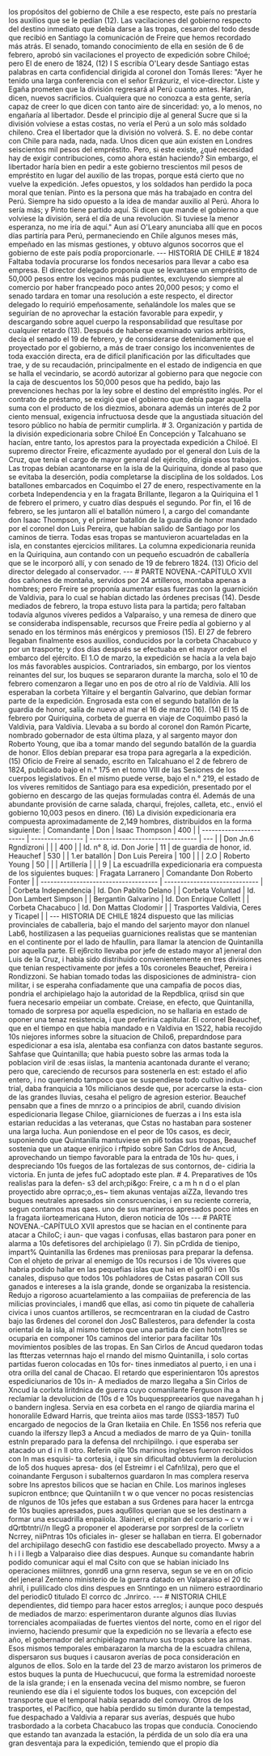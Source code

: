 los propósitos del gobierno de Chile a ese respecto, este país no prestaría los auxilios que se le pedían (12). Las vacilaciones del gobierno respecto del destino inmediato que debía darse a las tropas, cesaron del todo desde que recibió en Santiago la comunicación de Freire que hemos recordado más atrás. El senado, tomando conocimiento de ella en sesión de 6 de febrero, aprobó sin vacilaciones el proyecto de expedición sobre Chiloé; pero El de enero de 1824, (12) I S escribía O'Leary desde Santiago estas palabras en carta confidencial dirigida al coronel don Tomás Ileres: "Ayer he tenido una larga conferencia con el señor Errázuriz, el vice-director. Liste y Egaña prometen que la división regresará al Perú cuanto antes. Harán, dicen, nuevos sacrificios. Cualquiera que no conozca a esta gente, sería capaz de creer lo que dicen con tanto aire de sinceridad: yo, a lo menos, no engañaría al libertador. Desde el principio dije al general Sucre que si la división volviese a estas costas, no vería el Perú a un solo más soldado chileno. Crea el libertador que la división no volverá. S. E. no debe contar con Chile para nada, nada, nada. Unos dicen que aún existen en Londres seiscientos mil pesos del empréstito. Pero, si este existe, ¿qué necesidad hay de exigir contribuciones, como ahora están haciendo? Sin embargo, el libertador haría bien en pedir a este gobierno trescientos mil pesos de empréstito en lugar del auxilio de las tropas, porque está cierto que no vuelve la expedición. Jefes opuestos, y los soldados han perdido la poca moral que tenían. Pinto es la persona que más ha trabajado en contra del Perú. Siempre ha sido opuesto a la idea de mandar auxilio al Perú. Ahora lo sería más; y Pinto tiene partido aquí. Si dicen que mande el gobierno a que volviese la división, será el día de una revolución. Si tuviese la menor esperanza, no me iría de aquí." Aun así O'Leary anunciaba allí que en pocos días partiría para Perú, permaneciendo en Chile algunos meses más, empeñado en las mismas gestiones, y obtuvo algunos socorros que el gobierno de este país podía proporcionarle. --- HISTORIA DE CHILE # 1824 Faltaba todavía procurarse los fondos necesarios para llevar a cabo esa empresa. El director delegado proponía que se levantase un empréstito de 50,000 pesos entre los vecinos más pudientes, excluyendo siempre al comercio por haber francpeado poco antes 20,000 pesos; y como el senado tardara en tomar una resolución a este respecto, el director delegado lo requirió empeñosamente, señalándole los males que se seguirían de no aprovechar la estación favorable para expedir, y descargando sobre aquel cuerpo la responsabilidad que resultase por cualquier retardo (13). Después de haberse examinado varios arbitrios, decía el senado el 19 de febrero, y de considerarse detenidamente que el proyectado por el gobierno, a más de traer consigo los inconvenientes de toda exacción directa, era de difícil planificación por las dificultades que trae, y de su recaudación, principalmente en el estado de indigencia en que se halla el vecindario, se acordó autorizar al gobierno para que negocie con la caja de descuentos los 50,000 pesos que ha pedido, bajo las prevenciones hechas por la ley sobre el destino del empréstito inglés. Por el contrato de préstamo, se exigió que el gobierno que debía pagar aquella suma con el producto de los diezmios, abonara además un interés de 2 por ciento mensual, exigencia infructuosa desde que la angustiada situación del tesoro público no había de permitir cumplirla. # 3. Organización y partida de la división expedicionaria sobre Chiloé En Concepción y Talcahuano se hacían, entre tanto, los aprestos para la proyectada expedición a Chiloé. El supremo director Freire, eficazmente ayudado por el general don Luis de la Cruz, que tenía el cargo de mayor general del ejército, dirigía esos trabajos. Las tropas debían acantonarse en la isla de la Quiriquina, donde al paso que se evitaba la deserción, podía completarse la disciplina de los soldados. Los batallones embarcados en Coquimbo el 27 de enero, respectivamente en la corbeta Independencia y en la fragata Brillante, llegaron a la Quiriquina el 1 de febrero el primero, y cuatro días después el segundo. Por fin, el 16 de febrero, se les juntaron allí el batallón número I, a cargo del comandante don Isaac Thompson, y el primer batallón de la guardia de honor mandado por el coronel don Luis Pereira, que habían salido de Santiago por los caminos de tierra. Todas esas tropas se mantuvieron acuarteladas en la isla, en constantes ejercicios militares. La columna expedicionaria reunida en la Quiriquina, aun contando con un pequeño escuadrón de caballería que se le incorporó allí, y con senado de 19 de febrero 1824. (13) Oficio del director delegado al conservador. --- # PARTE NOVENA.-CAPÍTULO XVII dos cañones de montaña, servidos por 24 artilleros, montaba apenas a hombres; pero Freire se proponía aumentar esas fuerzas con la guarnición de Valdivia, para lo cual se habían dictado las órdenes precisas (14). Desde mediados de febrero, la tropa estuvo lista para la partida; pero faltaban todavía algunos víveres pedidos a Valparaíso, y una remesa de dinero que se consideraba indispensable, recursos que Freire pedía al gobierno y al senado en los términos más enérgicos y premiosos (15). El 27 de febrero llegaban finalmente esos auxilios, conducidos por la corbeta Chacabuco y por un trasporte; y dos días después se efectuaba en el mayor orden el embarco del ejército. El 1.O de marzo, la expedición se hacía a la vela bajo los más favorables auspicios. Contrariados, sin embargo, por los vientos reinantes del sur, los buques se separaron durante la marcha, solo el 10 de febrero comenzaron a llegar uno en pos de otro al río de Valdivia. Allí los esperaban la corbeta Yiltaire y el bergantín Galvarino, que debían formar parte de la expedición. Engrosada esta con el segundo batallón de la guardia de honor, salía de nuevo al mar el 16 de marzo (16). (14) El 15 de febrero por Quiriquina, corbeta de guerra en viaje de Coquimbo pasó la Valdivia, para Valdivia. Llevaba a su bordo al coronel don Ramón Picarte, nombrado gobernador de esta última plaza, y al sargento mayor don Roberto Young, que iba a tomar mando del segundo batallón de la guardia de honor. Ellos debían preparar esa tropa para agregarla a la expedición. (15) Oficio de Freire al senado, escrito en Talcahuano el 2 de febrero de 1824, publicado bajo el n.° 175 en el tomo VIII de las Sesiones de los cuerpos legislativos. En el mismo puede verse, bajo el n.° 219, el estado de los víveres remitidos de Santiago para esa expedición, presentado por el gobierno en descargo de las quejas formuladas contra él. Además de una abundante provisión de carne salada, charqui, frejoles, calleta, etc., envió el gobierno 10,003 pesos en dinero. (16) La división expedicionaria era compuesta aproximadamente de 2,149 hombres, distribuidos en la forma siguiente: | Comandante | Don | Isaac Thompson | 400 | | ----------------------- | ---------------- | --------------------------------- | --- | | Don Jn.6 Rgndizroni | | | 400 | | Id. n° 8, id. Don Jorie | 11 | de guardia de honor, id. Heauchef | 530 | | 1.er batallón | Don Luis Pereira | 100 | | | 2.O | Roberto Young | 50 | | | Artillería | | | 9 | La escuadrilla expedicionaria era compuesta de los siguientes buques: | Fragata Larranero | Comandante Don Roberto Fonter | | ------------------------------------ | ----------------------------- | | Corbeta Independencia | Id. Don Pablito Delano | | Corbeta Voluntad | Id. Don Lambert Simpson | | Bergantín Galvarino | Id. Don Enrique Collett | | Corbeta Chacabuco | Id. Don Mattas Clodomir | | Trasportes Valdivia, Ceres y Ticapel | | --- HISTORIA DE CHILE 1824 dispuesto que las milicias provinciales de caballeria, bajo el mando del sarjento mayor don nlanuel Lab6, hostilizasen a las pequeiias guarniciones realistas que se mantenian en el continente por el lado de hfaullin, para llamar la atencion de Quintanilla por aquella parte. El ej6rcito llevaba por jefe de estado mayor a1 jeneral don Luis de la Cruz, i habia sido distrihuido convenientemente en tres divisiones que tenian respectivamente por jefes a 10s coroneles Beauchef, Pereira i Rondizzoni. Se habian tomado todas las disposiciones de administra- cion militar, i se esperaha confiadamente que una campafia de pocos dias, pondria el archipielago hajo la autoridad de la Repdblica, qriisd sin que fuera necesario empeiiar un combate. Creiase, en efecto, que Quintanilla, tomado de sorpresa por aquella espedicion, no se hallaria en estado de oponer una tenaz resistencia, i que preferiria capitular. El coronel Beauchef, que en el tiempo en que habia mandado e n Valdivia en 1S22, habia recojido 10s niejores informes sobre la situacion de Chilo6, prepardndose para espedicionar a esa isla, alentaba esa confianza con datos bastante seguros. Sahfase que Quintanilla; que habia puesto sobre las armas toda la poblacion viril de :esas iislas, la mantenia acantonada durante el verano; pero que, careciendo de recursos para sostenerla en est: estado el afio entero, i no queriendo tampoco que se suspendiese todo cultivo indus- trial, daba franquicia a 10s milicianos desde que, por acercarse la esta- cion de las grandes lluvias, cesaha el peligro de agresion esterior. Beauchef pensabn que a fines de mnrzo o a principios de abril, cuando division espedicionaria Ilegase Chiloe, giiarniciones de fuerzas a i Ins esta isla estarian reducidas a las veteranas, que Cstas no hastaban para sostener una larga lucha. Aun poniendose en el peor de 10s casos, es decir, suponiendo que Quintanilla mantuviese en pi6 todas sus tropas, Beauchef sostenia que un ataque enirjico i rftpido sobre San Cdrlos de Ancud, aprovechando un tiempo favorable para la entrada de 10s hu- ques, i despreciando 10s fuegos de las fortalezas de sus contornos, de- cidiria la victoria. En junta de jefes fuC adoptado este plan. # 4. Preparatives de 10s realis!as para la defen- s3 del arch;pi&#x26;go: Freire, c a m h n d o el plan proyectido abre oprrac;o,,es~ tiem akunas ventajas aiZZa, llevando tres buques neutrales apresados sin consrcuencias, i en su reciente correria, segun contamos mas qaes. uno de sus marineros apresados poco intes en la fragata iiorteamericana Huton, dieron noticia de 10s --- # PARTE NOVENA.-CAPÍTULO XVII aprestos que se hacian en el continente para atacar a ChiloC; i aun- que vagas i confusas, ellas bastaron para poner en alarma a 10s defetisores del archipielago (I 7). Sin pCrdida de tienipo, impart% Quintanilla las 6rdenes mas preniiosas para preparar la defensa. Con el ohjeto de privar al enemigo de 10s recursos i de 10s viveres que habria podido hallar en las pequefias islas que hai en el golf0 i en 10s canales, dispuso que todos 10s pohladores de Cstas pasaran COII sus ganados e intereses a la isla grande, donde se organizaba la resistencia. Redujo a rigoroso acuartelamiento a las compaiiias de preferencia de las milicias provinciales, i mand6 que ellas, asi como tin piquete de cahalleria civica i unos cuantos artilleros, se recmcentraran en la ciudad de Castro bajo las 6rdenes del coronel don JosC Ballesteros, para defender la costa oriental de la isla, al mismo tietnpo que una partida de cien hotn1)res se ocuparia en componer 10s caminos del interior para facilitar 10s movimientos posibles de las tropas. En San Cirlos de Ancud quedaron todas las ftterzas veternnas hajo el rnando del mismo Quintanilla, i solo cortas partidas fueron colocadas en 10s for- tines inmediatos al puerto, i en una i otra orilla del canal de Chacao. El retardo que esperinientaron 10s aprestos espediciunarios de 10s in- A mediados de marzo Ilegaha a Sin Cirlos de Xncud la corlxta liritdnica de guerra cuyo comanilante Ferguson iha a reclamiar la devolucion de (10s d e 10s buquesppreearios que navegahan h j o bandern inglesa. Servia en esa corbeta en el rango de qiiardia marina el honoralile Edward Harris, que treinta aiios mas tarde (ISS3-1857) Tu0 encargado de negocios de la Gran Iketaiia en Chile. En 1S56 nos referia que cuando la ilferszy Ilep3 a Ancud a mediados de marro de ya Quin- tonilla estnln preparado para la defensa del nrchipiilngo. i que esperaba ser atacado un d i n II otro. Referin qile 10s marinos ing!eses fueron recibidos con In mas esquisi- ta cortesia, i que sin dificultad obtuvierm la derolucion de lo5 dos huques apresa- dos (el Estreimr i el Cafn!ilza), pero que el coinandante Ferguson i subalternos guardaron In mas complera reserva sobre Ins aprestos bilicos que se hacian en Chile. Los marinos ingleses supicron entbnce; que Quintaniiln t w o que vencer no pocas resistencias de nlgunos de 10s jefes que estaban a sus Grdenes para hacer la entrcga de 10s buqiies apresados, pues aqu6llos querian que se les destinarn a formar una escuadrilla enpaiiola. 3Iaineri, el cnpitan del corsario ~ c v w i dQrtbtntri//n IlegG a proponer el apoderarse por sorpresl de la corlietn Ncrrey, niiPntras 10s oficiales in- gleser se hallaban en tierra. El gobernador del archipiilago desechG con fastidio ese descabellado proyecto. Mwsy a a h i l i llegb a Valparaiso diee dias despues. Aunque su comandante habrin podido comunicar aqui el mal Csito con que se habian iniciado Ins operaciones miiitnres, gonrd6 una grnn reserva, segun se ve en on oficio del jeneral Zenteno ministerio de la guerra datado en Valparaiso el 20 tlc ahril, i pulilicado clos dins despues en Snntingo en un niimero estraordinario del periodic0 titulado El corrco dc .Jnrirco. --- # NISTORIA CHILE dependientes, did tiempo para hacer estos arreglos; i aunque poco después de mediados de marzo: esperimentaron durante algunos días lluvias torrenciales acompaiiadas de fuertes vientos del norte, como en el rigor del invierno, haciendo presumir que la expedición no se llevaría a efecto ese año, el gobernador del archipiélago mantuvo sus tropas sobre las armas. Esos mismos temporales embarazaron la marcha de la escuadra chilena, dispersaron sus buques i causaron averías de poca consideración en algunos de ellos. Solo en la tarde del 23 de marzo avistaron los primeros de estos buques la punta de Huechucucui, que forma la estremidad noroeste de la isla grande; i en la ensenada vecina del mismo nombre, se fueron reuniendo ese día i el siguiente todos los buques, con excepción del transporte que el temporal había separado del convoy. Otros de los trasportes, el Pacífico, que había perdido su timón durante la tempestad, fue despachado a Valdivia a reparar sus averías, después que hubo trasbordado a la corbeta Chacabuco las tropas que conducía. Conociendo que estando tan avanzada la estación, la pérdida de un solo día era una gran desventaja para la expedición, temiendo que el propio día